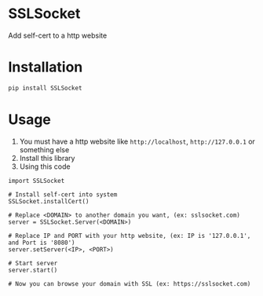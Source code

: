 # SSLSocket
Add self-cert to a http website

# Installation
```bash
pip install SSLSocket
```

# Usage
1. You must have a http website like `http://localhost`, `http://127.0.0.1` or something else
2. Install this library
3. Using this code
```python3
import SSLSocket

# Install self-cert into system
SSLSocket.installCert()

# Replace <DOMAIN> to another domain you want, (ex: sslsocket.com)
server = SSLSocket.Server(<DOMAIN>)  

# Replace IP and PORT with your http website, (ex: IP is '127.0.0.1', and Port is '8080')
server.setServer(<IP>, <PORT>)

# Start server 
server.start()

# Now you can browse your domain with SSL (ex: https://sslsocket.com)
```
